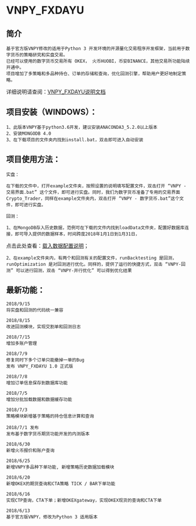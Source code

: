 # VNPY_FXDAYU

## 简介

    基于官方版VNPY修改的适用于Python 3 开发环境的开源量化交易程序开发框架，当前用于数字货币的策略研究和实盘交易。
    已经可以使用的数字货币交易所有 OKEX， 火币HUOBI，币安BINANCE，其他交易所功能陆续开通中。
    项目增加了多策略和多品种持仓、订单的存储和查询，优化回测引擎，帮助用户更好地制定策略。
详细说明请查阅：[VNPY_FXDAYU说明文档](https://github.com/xingetouzi/vnpy_fxdayu/wiki)
## 项目安装（WINDOWS）：

    1、此版本VNPY基于python3.6开发，建议安装ANACONDA3_5.2.0以上版本
    2、安装MONGODB 4.0
    3、在下载项目的文件夹内找到install.bat，双击即可进入自动安装

## 项目使用方法：

    实盘：

    在下载的文件中，打开example文件夹，按照设置的说明填写配置文件，双击打开 “VNPY - 交易界面.bat” 这个文件，即可进行实盘。同时，我们为数字货币准备了专用的交易界面Crypto_Trader，同样在example文件夹内，双击打开 “VNPY - 数字货币.bat”这个文件，即可进行实盘。

    回测：

    1、在MongoDB存入历史数据，范例可在下载的文件内找到loadData文件夹，配置好数据库连接，即可导入提供的数据样本，时间跨度2018年1月1日到1月31日，
点击此处查看：[载入数据配置说明](https://github.com/xingetouzi/vnpy_fxdayu/blob/master/LoadData/Readme.md)； 
    
    2、在example文件夹内，有两个和回测有关的配置文件，runBacktesting 是回测，runOptimization 是对回测进行优化。同样的，提供了运行的快捷方式，双击 “VNPY-回测” 可以进行回测，双击 “VNPY-并行优化” 可以得到优化结果

## 最新功能：

    2018/9/15
    将实盘和回测的代码统一兼容

    2018/8/15
    改进回测模块，实现交割单和回测日志

    2018/7/15
    增加多账户管理

    2018/7/9
    修复同时下多个订单只能撤掉一单的Bug
    发布 VNPY_FXDAYU 1.0 正式版

    2018/7/8
    增加订单信息保存到数据库功能

    2018/7/5
    增加分批加载数据和数据缓存功能

    2018/7/3
    策略模块新增基于策略的持仓信息计算和查询

    2018/7/1 发布
    发布基于数字货币期货功能开发的内测版本

    2018/6/30
    新增火币报价和账户查询

    2018/6/25
    新增VNPY多品种下单功能, 新增策略历史数据加载模块

    2018/6/20
    新增OKEX的期货查询和CTA策略 TICK / BAR下单功能

    2018/6/16
    实现CTP查询，CTA下单；新增OKEXgateway，实现OKEX现货的查询和CTA下单

    2018/6/13
    基于官方版VNPY，修改为Python 3 适用版本
